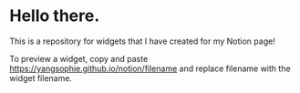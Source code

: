 # Hello there. 
This is a repository for widgets that I have created for my Notion page! 

To preview a widget, copy and paste https://yangsophie.github.io/notion/filename and replace filename with the widget filename. 
  
